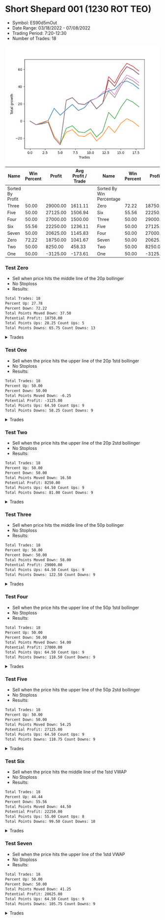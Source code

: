 # Short Shepard 001 (1230 ROT TEO) 
- Symbol: ES90d5mOut
- Date Range: 03/18/2022 - 07/08/2022
- Trading Period: 7:20-12:30
- Number of Trades: 18

![Plot](ShortShepard001(1230ROTTEO)ES90d5mOut.png)

| Name | Win Percent | Profit | Avg Profit / Trade |     | Name | Win Percent | Profit | Avg Profit / Trade |
| ---- | ----------- | ------ | ------------------ | --- | ---- | ----------- | ------ | ------------------ |
| Sorted By <br> Profit | | | | | Sorted By <br> Win Percentage ||||
| Three | 50.00 | 29000.00 | 1611.11 |     | Zero | 72.22 | 18750.00 | 1041.67 |
| Five | 50.00 | 27125.00 | 1506.94 |     | Six | 55.56 | 22250.00 | 1236.11 |
| Four | 50.00 | 27000.00 | 1500.00 |     | Three | 50.00 | 29000.00 | 1611.11 |
| Six | 55.56 | 22250.00 | 1236.11 |     | Five | 50.00 | 27125.00 | 1506.94 |
| Seven | 50.00 | 20625.00 | 1145.83 |     | Four | 50.00 | 27000.00 | 1500.00 |
| Zero | 72.22 | 18750.00 | 1041.67 |     | Seven | 50.00 | 20625.00 | 1145.83 |
| Two | 50.00 | 8250.00 | 458.33 |     | Two | 50.00 | 8250.00 | 458.33 |
| One | 50.00 | -3125.00 | -173.61 |     | One | 50.00 | -3125.00 | -173.61 |

### Test Zero
* Sell when price hits the middle line of the 20p bollinger
* No Stoploss
* Results:
```
Total Trades: 18
Percent Up: 27.78
Percent Down: 72.22
Total Points Moved Down: 37.50
Potential Profit: 18750.00
Total Points Ups: 28.25 Count Ups: 5
Total Points Downs: 65.75 Count Downs: 13
```

<details><summary>Trades</summary>

<code>In: 2022-03-22 08:00:00		Out: 2022-03-22 08:30:55		Total Position Time: 30:55		Total Move Down: -4.25		Total to Date: -4.25</code> <br />
<code>In: 2022-03-22 08:35:00		Out: 2022-03-22 08:36:10		Total Position Time: 01:10		Total Move Down: 1.75		Total to Date: -2.50</code> <br />
<code>In: 2022-04-19 09:00:00		Out: 2022-04-19 09:03:15		Total Position Time: 03:15		Total Move Down: 3.00		Total to Date: 0.50</code> <br />
<code>In: 2022-04-25 12:00:00		Out: 2022-04-25 12:07:15		Total Position Time: 07:15		Total Move Down: 14.25		Total to Date: 14.75</code> <br />
<code>In: 2022-04-28 11:10:00		Out: 2022-04-28 11:40:55		Total Position Time: 30:55		Total Move Down: -8.00		Total to Date: 6.75</code> <br />
<code>In: 2022-04-28 12:30:00		Out: 2022-04-28 12:34:05		Total Position Time: 04:05		Total Move Down: 6.50		Total to Date: 13.25</code> <br />
<code>In: 2022-05-04 10:10:00		Out: 2022-05-04 10:37:25		Total Position Time: 27:25		Total Move Down: 6.00		Total to Date: 19.25</code> <br />
<code>In: 2022-05-13 08:00:00		Out: 2022-05-13 08:30:55		Total Position Time: 30:55		Total Move Down: -7.00		Total to Date: 12.25</code> <br />
<code>In: 2022-05-26 08:30:00		Out: 2022-05-26 08:47:50		Total Position Time: 17:50		Total Move Down: 3.25		Total to Date: 15.50</code> <br />
<code>In: 2022-05-26 10:15:00		Out: 2022-05-26 10:29:05		Total Position Time: 14:05		Total Move Down: 8.50		Total to Date: 24.00</code> <br />
<code>In: 2022-05-27 08:00:00		Out: 2022-05-27 08:02:30		Total Position Time: 02:30		Total Move Down: 2.50		Total to Date: 26.50</code> <br />
<code>In: 2022-05-27 09:20:00		Out: 2022-05-27 09:35:15		Total Position Time: 15:15		Total Move Down: 5.00		Total to Date: 31.50</code> <br />
<code>In: 2022-06-06 07:55:00		Out: 2022-06-06 08:09:25		Total Position Time: 14:25		Total Move Down: 3.75		Total to Date: 35.25</code> <br />
<code>In: 2022-06-07 11:45:00		Out: 2022-06-07 11:47:25		Total Position Time: 02:25		Total Move Down: 1.50		Total to Date: 36.75</code> <br />
<code>In: 2022-06-21 08:10:00		Out: 2022-06-21 08:24:00		Total Position Time: 14:00		Total Move Down: 7.50		Total to Date: 44.25</code> <br />
<code>In: 2022-06-21 08:15:00		Out: 2022-06-21 08:24:00		Total Position Time: 09:00		Total Move Down: 2.25		Total to Date: 46.50</code> <br />
<code>In: 2022-06-24 08:15:00		Out: 2022-06-24 08:45:55		Total Position Time: 30:55		Total Move Down: -3.50		Total to Date: 43.00</code> <br />
<code>In: 2022-07-07 11:35:00		Out: 2022-07-07 12:05:55		Total Position Time: 30:55		Total Move Down: -5.50		Total to Date: 37.50</code> <br />


</details>

### Test One
* Sell when the price hits the upper line of the 20p 1std bollinger
* No Stoploss
* Results:
```
Total Trades: 18
Percent Up: 50.00
Percent Down: 50.00
Total Points Moved Down: -6.25
Potential Profit: -3125.00
Total Points Ups: 64.50 Count Ups: 9
Total Points Downs: 58.25 Count Downs: 9
```

<details><summary>Trades</summary>

<code>In: 2022-03-22 08:00:00		Out: 2022-03-22 08:30:55		Total Position Time: 30:55		Total Move Down: -4.25		Total to Date: -4.25</code> <br />
<code>In: 2022-03-22 08:35:00		Out: 2022-03-22 09:01:00		Total Position Time: 26:00		Total Move Down: 2.75		Total to Date: -1.50</code> <br />
<code>In: 2022-04-19 09:00:00		Out: 2022-04-19 09:30:55		Total Position Time: 30:55		Total Move Down: 2.00		Total to Date: 0.50</code> <br />
<code>In: 2022-04-25 12:00:00		Out: 2022-04-25 12:30:55		Total Position Time: 30:55		Total Move Down: -18.25		Total to Date: -17.75</code> <br />
<code>In: 2022-04-28 11:10:00		Out: 2022-04-28 11:40:55		Total Position Time: 30:55		Total Move Down: -8.00		Total to Date: -25.75</code> <br />
<code>In: 2022-04-28 12:30:00		Out: 2022-04-28 12:45:05		Total Position Time: 15:05		Total Move Down: 12.75		Total to Date: -13.00</code> <br />
<code>In: 2022-05-04 10:10:00		Out: 2022-05-04 10:40:55		Total Position Time: 30:55		Total Move Down: 3.00		Total to Date: -10.00</code> <br />
<code>In: 2022-05-13 08:00:00		Out: 2022-05-13 08:30:55		Total Position Time: 30:55		Total Move Down: -7.00		Total to Date: -17.00</code> <br />
<code>In: 2022-05-26 08:30:00		Out: 2022-05-26 09:00:55		Total Position Time: 30:55		Total Move Down: -1.00		Total to Date: -18.00</code> <br />
<code>In: 2022-05-26 10:15:00		Out: 2022-05-26 10:45:55		Total Position Time: 30:55		Total Move Down: 4.50		Total to Date: -13.50</code> <br />
<code>In: 2022-05-27 08:00:00		Out: 2022-05-27 08:30:55		Total Position Time: 30:55		Total Move Down: -9.50		Total to Date: -23.00</code> <br />
<code>In: 2022-05-27 09:20:00		Out: 2022-05-27 09:50:20		Total Position Time: 30:20		Total Move Down: 6.25		Total to Date: -16.75</code> <br />
<code>In: 2022-06-06 07:55:00		Out: 2022-06-06 08:11:30		Total Position Time: 16:30		Total Move Down: 10.75		Total to Date: -6.00</code> <br />
<code>In: 2022-06-07 11:45:00		Out: 2022-06-07 12:15:55		Total Position Time: 30:55		Total Move Down: -7.50		Total to Date: -13.50</code> <br />
<code>In: 2022-06-21 08:10:00		Out: 2022-06-21 08:37:40		Total Position Time: 27:40		Total Move Down: 10.75		Total to Date: -2.75</code> <br />
<code>In: 2022-06-21 08:15:00		Out: 2022-06-21 08:37:40		Total Position Time: 22:40		Total Move Down: 5.50		Total to Date: 2.75</code> <br />
<code>In: 2022-06-24 08:15:00		Out: 2022-06-24 08:45:55		Total Position Time: 30:55		Total Move Down: -3.50		Total to Date: -0.75</code> <br />
<code>In: 2022-07-07 11:35:00		Out: 2022-07-07 12:05:55		Total Position Time: 30:55		Total Move Down: -5.50		Total to Date: -6.25</code> <br />


</details>

### Test Two
* Sell when the price hits the upper line of the 20p 2std bollinger
* No Stoploss
* Results:
```
Total Trades: 18
Percent Up: 50.00
Percent Down: 50.00
Total Points Moved Down: 16.50
Potential Profit: 8250.00
Total Points Ups: 64.50 Count Ups: 9
Total Points Downs: 81.00 Count Downs: 9
```

<details><summary>Trades</summary>

<code>In: 2022-03-22 08:00:00		Out: 2022-03-22 08:30:55		Total Position Time: 30:55		Total Move Down: -4.25		Total to Date: -4.25</code> <br />
<code>In: 2022-03-22 08:35:00		Out: 2022-03-22 09:05:55		Total Position Time: 30:55		Total Move Down: 1.00		Total to Date: -3.25</code> <br />
<code>In: 2022-04-19 09:00:00		Out: 2022-04-19 09:30:55		Total Position Time: 30:55		Total Move Down: 2.00		Total to Date: -1.25</code> <br />
<code>In: 2022-04-25 12:00:00		Out: 2022-04-25 12:30:55		Total Position Time: 30:55		Total Move Down: -18.25		Total to Date: -19.50</code> <br />
<code>In: 2022-04-28 11:10:00		Out: 2022-04-28 11:40:55		Total Position Time: 30:55		Total Move Down: -8.00		Total to Date: -27.50</code> <br />
<code>In: 2022-04-28 12:30:00		Out: 2022-04-28 12:51:00		Total Position Time: 21:00		Total Move Down: 19.00		Total to Date: -8.50</code> <br />
<code>In: 2022-05-04 10:10:00		Out: 2022-05-04 10:40:55		Total Position Time: 30:55		Total Move Down: 3.00		Total to Date: -5.50</code> <br />
<code>In: 2022-05-13 08:00:00		Out: 2022-05-13 08:30:55		Total Position Time: 30:55		Total Move Down: -7.00		Total to Date: -12.50</code> <br />
<code>In: 2022-05-26 08:30:00		Out: 2022-05-26 09:00:55		Total Position Time: 30:55		Total Move Down: -1.00		Total to Date: -13.50</code> <br />
<code>In: 2022-05-26 10:15:00		Out: 2022-05-26 10:45:55		Total Position Time: 30:55		Total Move Down: 4.50		Total to Date: -9.00</code> <br />
<code>In: 2022-05-27 08:00:00		Out: 2022-05-27 08:30:55		Total Position Time: 30:55		Total Move Down: -9.50		Total to Date: -18.50</code> <br />
<code>In: 2022-05-27 09:20:00		Out: 2022-05-27 09:50:55		Total Position Time: 30:55		Total Move Down: 6.50		Total to Date: -12.00</code> <br />
<code>In: 2022-06-06 07:55:00		Out: 2022-06-06 08:17:05		Total Position Time: 22:05		Total Move Down: 22.00		Total to Date: 10.00</code> <br />
<code>In: 2022-06-07 11:45:00		Out: 2022-06-07 12:15:55		Total Position Time: 30:55		Total Move Down: -7.50		Total to Date: 2.50</code> <br />
<code>In: 2022-06-21 08:10:00		Out: 2022-06-21 08:40:55		Total Position Time: 30:55		Total Move Down: 13.25		Total to Date: 15.75</code> <br />
<code>In: 2022-06-21 08:15:00		Out: 2022-06-21 08:45:55		Total Position Time: 30:55		Total Move Down: 9.75		Total to Date: 25.50</code> <br />
<code>In: 2022-06-24 08:15:00		Out: 2022-06-24 08:45:55		Total Position Time: 30:55		Total Move Down: -3.50		Total to Date: 22.00</code> <br />
<code>In: 2022-07-07 11:35:00		Out: 2022-07-07 12:05:55		Total Position Time: 30:55		Total Move Down: -5.50		Total to Date: 16.50</code> <br />


</details>

### Test Three
* Sell when price hits the middle line of the 50p bollinger
* No Stoploss
* Results:
```
Total Trades: 18
Percent Up: 50.00
Percent Down: 50.00
Total Points Moved Down: 58.00
Potential Profit: 29000.00
Total Points Ups: 64.50 Count Ups: 9
Total Points Downs: 122.50 Count Downs: 9
```

<details><summary>Trades</summary>

<code>In: 2022-03-22 08:00:00		Out: 2022-03-22 08:30:55		Total Position Time: 30:55		Total Move Down: -4.25		Total to Date: -4.25</code> <br />
<code>In: 2022-03-22 08:35:00		Out: 2022-03-22 09:05:55		Total Position Time: 30:55		Total Move Down: 1.00		Total to Date: -3.25</code> <br />
<code>In: 2022-04-19 09:00:00		Out: 2022-04-19 09:30:55		Total Position Time: 30:55		Total Move Down: 2.00		Total to Date: -1.25</code> <br />
<code>In: 2022-04-25 12:00:00		Out: 2022-04-25 12:30:55		Total Position Time: 30:55		Total Move Down: -18.25		Total to Date: -19.50</code> <br />
<code>In: 2022-04-28 11:10:00		Out: 2022-04-28 11:40:55		Total Position Time: 30:55		Total Move Down: -8.00		Total to Date: -27.50</code> <br />
<code>In: 2022-04-28 12:30:00		Out: 2022-04-29 06:30:05		Total Position Time: 1080:05		Total Move Down: 51.50		Total to Date: 24.00</code> <br />
<code>In: 2022-05-04 10:10:00		Out: 2022-05-04 10:40:55		Total Position Time: 30:55		Total Move Down: 3.00		Total to Date: 27.00</code> <br />
<code>In: 2022-05-13 08:00:00		Out: 2022-05-13 08:30:55		Total Position Time: 30:55		Total Move Down: -7.00		Total to Date: 20.00</code> <br />
<code>In: 2022-05-26 08:30:00		Out: 2022-05-26 09:00:55		Total Position Time: 30:55		Total Move Down: -1.00		Total to Date: 19.00</code> <br />
<code>In: 2022-05-26 10:15:00		Out: 2022-05-26 10:45:55		Total Position Time: 30:55		Total Move Down: 4.50		Total to Date: 23.50</code> <br />
<code>In: 2022-05-27 08:00:00		Out: 2022-05-27 08:30:55		Total Position Time: 30:55		Total Move Down: -9.50		Total to Date: 14.00</code> <br />
<code>In: 2022-05-27 09:20:00		Out: 2022-05-27 09:50:55		Total Position Time: 30:55		Total Move Down: 6.50		Total to Date: 20.50</code> <br />
<code>In: 2022-06-06 07:55:00		Out: 2022-06-06 08:20:05		Total Position Time: 25:05		Total Move Down: 31.00		Total to Date: 51.50</code> <br />
<code>In: 2022-06-07 11:45:00		Out: 2022-06-07 12:15:55		Total Position Time: 30:55		Total Move Down: -7.50		Total to Date: 44.00</code> <br />
<code>In: 2022-06-21 08:10:00		Out: 2022-06-21 08:40:55		Total Position Time: 30:55		Total Move Down: 13.25		Total to Date: 57.25</code> <br />
<code>In: 2022-06-21 08:15:00		Out: 2022-06-21 08:45:55		Total Position Time: 30:55		Total Move Down: 9.75		Total to Date: 67.00</code> <br />
<code>In: 2022-06-24 08:15:00		Out: 2022-06-24 08:45:55		Total Position Time: 30:55		Total Move Down: -3.50		Total to Date: 63.50</code> <br />
<code>In: 2022-07-07 11:35:00		Out: 2022-07-07 12:05:55		Total Position Time: 30:55		Total Move Down: -5.50		Total to Date: 58.00</code> <br />


</details>

### Test Four
* Sell when the price hits the upper line of the 50p 1std bollinger
* No Stoploss
* Results:
```
Total Trades: 18
Percent Up: 50.00
Percent Down: 50.00
Total Points Moved Down: 54.00
Potential Profit: 27000.00
Total Points Ups: 64.50 Count Ups: 9
Total Points Downs: 118.50 Count Downs: 9
```

<details><summary>Trades</summary>

<code>In: 2022-03-22 08:00:00		Out: 2022-03-22 08:30:55		Total Position Time: 30:55		Total Move Down: -4.25		Total to Date: -4.25</code> <br />
<code>In: 2022-03-22 08:35:00		Out: 2022-03-22 09:05:55		Total Position Time: 30:55		Total Move Down: 1.00		Total to Date: -3.25</code> <br />
<code>In: 2022-04-19 09:00:00		Out: 2022-04-19 09:30:55		Total Position Time: 30:55		Total Move Down: 2.00		Total to Date: -1.25</code> <br />
<code>In: 2022-04-25 12:00:00		Out: 2022-04-25 12:30:55		Total Position Time: 30:55		Total Move Down: -18.25		Total to Date: -19.50</code> <br />
<code>In: 2022-04-28 11:10:00		Out: 2022-04-28 11:40:55		Total Position Time: 30:55		Total Move Down: -8.00		Total to Date: -27.50</code> <br />
<code>In: 2022-04-28 12:30:00		Out: 2022-04-29 06:30:05		Total Position Time: 1080:05		Total Move Down: 51.50		Total to Date: 24.00</code> <br />
<code>In: 2022-05-04 10:10:00		Out: 2022-05-04 10:40:55		Total Position Time: 30:55		Total Move Down: 3.00		Total to Date: 27.00</code> <br />
<code>In: 2022-05-13 08:00:00		Out: 2022-05-13 08:30:55		Total Position Time: 30:55		Total Move Down: -7.00		Total to Date: 20.00</code> <br />
<code>In: 2022-05-26 08:30:00		Out: 2022-05-26 09:00:55		Total Position Time: 30:55		Total Move Down: -1.00		Total to Date: 19.00</code> <br />
<code>In: 2022-05-26 10:15:00		Out: 2022-05-26 10:45:55		Total Position Time: 30:55		Total Move Down: 4.50		Total to Date: 23.50</code> <br />
<code>In: 2022-05-27 08:00:00		Out: 2022-05-27 08:30:55		Total Position Time: 30:55		Total Move Down: -9.50		Total to Date: 14.00</code> <br />
<code>In: 2022-05-27 09:20:00		Out: 2022-05-27 09:50:55		Total Position Time: 30:55		Total Move Down: 6.50		Total to Date: 20.50</code> <br />
<code>In: 2022-06-06 07:55:00		Out: 2022-06-06 08:25:55		Total Position Time: 30:55		Total Move Down: 27.00		Total to Date: 47.50</code> <br />
<code>In: 2022-06-07 11:45:00		Out: 2022-06-07 12:15:55		Total Position Time: 30:55		Total Move Down: -7.50		Total to Date: 40.00</code> <br />
<code>In: 2022-06-21 08:10:00		Out: 2022-06-21 08:40:55		Total Position Time: 30:55		Total Move Down: 13.25		Total to Date: 53.25</code> <br />
<code>In: 2022-06-21 08:15:00		Out: 2022-06-21 08:45:55		Total Position Time: 30:55		Total Move Down: 9.75		Total to Date: 63.00</code> <br />
<code>In: 2022-06-24 08:15:00		Out: 2022-06-24 08:45:55		Total Position Time: 30:55		Total Move Down: -3.50		Total to Date: 59.50</code> <br />
<code>In: 2022-07-07 11:35:00		Out: 2022-07-07 12:05:55		Total Position Time: 30:55		Total Move Down: -5.50		Total to Date: 54.00</code> <br />


</details>

### Test Five
* Sell when the price hits the upper line of the 50p 2std bollinger
* No Stoploss
* Results:
```
Total Trades: 18
Percent Up: 50.00
Percent Down: 50.00
Total Points Moved Down: 54.25
Potential Profit: 27125.00
Total Points Ups: 64.50 Count Ups: 9
Total Points Downs: 118.75 Count Downs: 9
```

<details><summary>Trades</summary>

<code>In: 2022-03-22 08:00:00		Out: 2022-03-22 08:30:55		Total Position Time: 30:55		Total Move Down: -4.25		Total to Date: -4.25</code> <br />
<code>In: 2022-03-22 08:35:00		Out: 2022-03-22 09:05:55		Total Position Time: 30:55		Total Move Down: 1.00		Total to Date: -3.25</code> <br />
<code>In: 2022-04-19 09:00:00		Out: 2022-04-19 09:30:55		Total Position Time: 30:55		Total Move Down: 2.00		Total to Date: -1.25</code> <br />
<code>In: 2022-04-25 12:00:00		Out: 2022-04-25 12:30:55		Total Position Time: 30:55		Total Move Down: -18.25		Total to Date: -19.50</code> <br />
<code>In: 2022-04-28 11:10:00		Out: 2022-04-28 11:40:55		Total Position Time: 30:55		Total Move Down: -8.00		Total to Date: -27.50</code> <br />
<code>In: 2022-04-28 12:30:00		Out: 2022-04-29 06:30:55		Total Position Time: 1080:55		Total Move Down: 51.75		Total to Date: 24.25</code> <br />
<code>In: 2022-05-04 10:10:00		Out: 2022-05-04 10:40:55		Total Position Time: 30:55		Total Move Down: 3.00		Total to Date: 27.25</code> <br />
<code>In: 2022-05-13 08:00:00		Out: 2022-05-13 08:30:55		Total Position Time: 30:55		Total Move Down: -7.00		Total to Date: 20.25</code> <br />
<code>In: 2022-05-26 08:30:00		Out: 2022-05-26 09:00:55		Total Position Time: 30:55		Total Move Down: -1.00		Total to Date: 19.25</code> <br />
<code>In: 2022-05-26 10:15:00		Out: 2022-05-26 10:45:55		Total Position Time: 30:55		Total Move Down: 4.50		Total to Date: 23.75</code> <br />
<code>In: 2022-05-27 08:00:00		Out: 2022-05-27 08:30:55		Total Position Time: 30:55		Total Move Down: -9.50		Total to Date: 14.25</code> <br />
<code>In: 2022-05-27 09:20:00		Out: 2022-05-27 09:50:55		Total Position Time: 30:55		Total Move Down: 6.50		Total to Date: 20.75</code> <br />
<code>In: 2022-06-06 07:55:00		Out: 2022-06-06 08:25:55		Total Position Time: 30:55		Total Move Down: 27.00		Total to Date: 47.75</code> <br />
<code>In: 2022-06-07 11:45:00		Out: 2022-06-07 12:15:55		Total Position Time: 30:55		Total Move Down: -7.50		Total to Date: 40.25</code> <br />
<code>In: 2022-06-21 08:10:00		Out: 2022-06-21 08:40:55		Total Position Time: 30:55		Total Move Down: 13.25		Total to Date: 53.50</code> <br />
<code>In: 2022-06-21 08:15:00		Out: 2022-06-21 08:45:55		Total Position Time: 30:55		Total Move Down: 9.75		Total to Date: 63.25</code> <br />
<code>In: 2022-06-24 08:15:00		Out: 2022-06-24 08:45:55		Total Position Time: 30:55		Total Move Down: -3.50		Total to Date: 59.75</code> <br />
<code>In: 2022-07-07 11:35:00		Out: 2022-07-07 12:05:55		Total Position Time: 30:55		Total Move Down: -5.50		Total to Date: 54.25</code> <br />


</details>

### Test Six
* Sell when the price hits the middle line of the 1std VWAP
* No Stoploss
* Results:
```
Total Trades: 18
Percent Up: 44.44
Percent Down: 55.56
Total Points Moved Down: 44.50
Potential Profit: 22250.00
Total Points Ups: 55.00 Count Ups: 8
Total Points Downs: 99.50 Count Downs: 10
```

<details><summary>Trades</summary>

<code>In: 2022-03-22 08:00:00		Out: 2022-03-22 08:30:55		Total Position Time: 30:55		Total Move Down: -4.25		Total to Date: -4.25</code> <br />
<code>In: 2022-03-22 08:35:00		Out: 2022-03-22 09:05:55		Total Position Time: 30:55		Total Move Down: 1.00		Total to Date: -3.25</code> <br />
<code>In: 2022-04-19 09:00:00		Out: 2022-04-19 09:30:55		Total Position Time: 30:55		Total Move Down: 2.00		Total to Date: -1.25</code> <br />
<code>In: 2022-04-25 12:00:00		Out: 2022-04-25 12:30:55		Total Position Time: 30:55		Total Move Down: -18.25		Total to Date: -19.50</code> <br />
<code>In: 2022-04-28 11:10:00		Out: 2022-04-28 11:40:55		Total Position Time: 30:55		Total Move Down: -8.00		Total to Date: -27.50</code> <br />
<code>In: 2022-04-28 12:30:00		Out: 2022-04-29 06:30:05		Total Position Time: 1080:05		Total Move Down: 51.50		Total to Date: 24.00</code> <br />
<code>In: 2022-05-04 10:10:00		Out: 2022-05-04 10:40:55		Total Position Time: 30:55		Total Move Down: 3.00		Total to Date: 27.00</code> <br />
<code>In: 2022-05-13 08:00:00		Out: 2022-05-13 08:30:55		Total Position Time: 30:55		Total Move Down: -7.00		Total to Date: 20.00</code> <br />
<code>In: 2022-05-26 08:30:00		Out: 2022-05-26 09:00:55		Total Position Time: 30:55		Total Move Down: -1.00		Total to Date: 19.00</code> <br />
<code>In: 2022-05-26 10:15:00		Out: 2022-05-26 10:45:55		Total Position Time: 30:55		Total Move Down: 4.50		Total to Date: 23.50</code> <br />
<code>In: 2022-05-27 08:00:00		Out: 2022-05-27 08:02:45		Total Position Time: 02:45		Total Move Down: 3.00		Total to Date: 26.50</code> <br />
<code>In: 2022-05-27 09:20:00		Out: 2022-05-27 09:50:55		Total Position Time: 30:55		Total Move Down: 6.50		Total to Date: 33.00</code> <br />
<code>In: 2022-06-06 07:55:00		Out: 2022-06-06 08:09:35		Total Position Time: 14:35		Total Move Down: 5.00		Total to Date: 38.00</code> <br />
<code>In: 2022-06-07 11:45:00		Out: 2022-06-07 12:15:55		Total Position Time: 30:55		Total Move Down: -7.50		Total to Date: 30.50</code> <br />
<code>In: 2022-06-21 08:10:00		Out: 2022-06-21 08:40:55		Total Position Time: 30:55		Total Move Down: 13.25		Total to Date: 43.75</code> <br />
<code>In: 2022-06-21 08:15:00		Out: 2022-06-21 08:45:55		Total Position Time: 30:55		Total Move Down: 9.75		Total to Date: 53.50</code> <br />
<code>In: 2022-06-24 08:15:00		Out: 2022-06-24 08:45:55		Total Position Time: 30:55		Total Move Down: -3.50		Total to Date: 50.00</code> <br />
<code>In: 2022-07-07 11:35:00		Out: 2022-07-07 12:05:55		Total Position Time: 30:55		Total Move Down: -5.50		Total to Date: 44.50</code> <br />


</details>

### Test Seven
* Sell when the price hits the upper line of the 1std VWAP
* No Stoploss
* Results:
```
Total Trades: 18
Percent Up: 50.00
Percent Down: 50.00
Total Points Moved Down: 41.25
Potential Profit: 20625.00
Total Points Ups: 64.50 Count Ups: 9
Total Points Downs: 105.75 Count Downs: 9
```

<details><summary>Trades</summary>

<code>In: 2022-03-22 08:00:00		Out: 2022-03-22 08:30:55		Total Position Time: 30:55		Total Move Down: -4.25		Total to Date: -4.25</code> <br />
<code>In: 2022-03-22 08:35:00		Out: 2022-03-22 09:05:55		Total Position Time: 30:55		Total Move Down: 1.00		Total to Date: -3.25</code> <br />
<code>In: 2022-04-19 09:00:00		Out: 2022-04-19 09:30:55		Total Position Time: 30:55		Total Move Down: 2.00		Total to Date: -1.25</code> <br />
<code>In: 2022-04-25 12:00:00		Out: 2022-04-25 12:30:55		Total Position Time: 30:55		Total Move Down: -18.25		Total to Date: -19.50</code> <br />
<code>In: 2022-04-28 11:10:00		Out: 2022-04-28 11:40:55		Total Position Time: 30:55		Total Move Down: -8.00		Total to Date: -27.50</code> <br />
<code>In: 2022-04-28 12:30:00		Out: 2022-04-29 06:30:55		Total Position Time: 1080:55		Total Move Down: 51.75		Total to Date: 24.25</code> <br />
<code>In: 2022-05-04 10:10:00		Out: 2022-05-04 10:40:55		Total Position Time: 30:55		Total Move Down: 3.00		Total to Date: 27.25</code> <br />
<code>In: 2022-05-13 08:00:00		Out: 2022-05-13 08:30:55		Total Position Time: 30:55		Total Move Down: -7.00		Total to Date: 20.25</code> <br />
<code>In: 2022-05-26 08:30:00		Out: 2022-05-26 09:00:55		Total Position Time: 30:55		Total Move Down: -1.00		Total to Date: 19.25</code> <br />
<code>In: 2022-05-26 10:15:00		Out: 2022-05-26 10:45:55		Total Position Time: 30:55		Total Move Down: 4.50		Total to Date: 23.75</code> <br />
<code>In: 2022-05-27 08:00:00		Out: 2022-05-27 08:30:55		Total Position Time: 30:55		Total Move Down: -9.50		Total to Date: 14.25</code> <br />
<code>In: 2022-05-27 09:20:00		Out: 2022-05-27 09:50:55		Total Position Time: 30:55		Total Move Down: 6.50		Total to Date: 20.75</code> <br />
<code>In: 2022-06-06 07:55:00		Out: 2022-06-06 08:12:05		Total Position Time: 17:05		Total Move Down: 14.00		Total to Date: 34.75</code> <br />
<code>In: 2022-06-07 11:45:00		Out: 2022-06-07 12:15:55		Total Position Time: 30:55		Total Move Down: -7.50		Total to Date: 27.25</code> <br />
<code>In: 2022-06-21 08:10:00		Out: 2022-06-21 08:40:55		Total Position Time: 30:55		Total Move Down: 13.25		Total to Date: 40.50</code> <br />
<code>In: 2022-06-21 08:15:00		Out: 2022-06-21 08:45:55		Total Position Time: 30:55		Total Move Down: 9.75		Total to Date: 50.25</code> <br />
<code>In: 2022-06-24 08:15:00		Out: 2022-06-24 08:45:55		Total Position Time: 30:55		Total Move Down: -3.50		Total to Date: 46.75</code> <br />
<code>In: 2022-07-07 11:35:00		Out: 2022-07-07 12:05:55		Total Position Time: 30:55		Total Move Down: -5.50		Total to Date: 41.25</code> <br />


</details>